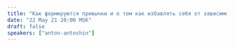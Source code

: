 ```yaml
---
title: "Как формируются привычки и о том как избавлять себя от зависимости с помощью самоанализа и ПФУ"
date: "22 May 21 20:00 MSK"
draft: false
speakers: ["anton-antoshin"]
---
```

